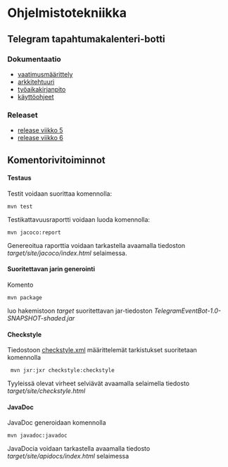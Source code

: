 # Ohjelmistotekniikka

## Telegram tapahtumakalenteri-botti

### Dokumentaatio

* [vaatimusmäärittely](https://github.com/jonitaajamo/ot-harjoitustyo/blob/master/dokumentaatio/vaatimusmaarittely.md)
* [arkkitehtuuri](https://github.com/jonitaajamo/ot-harjoitustyo/blob/master/dokumentaatio/arkkitehtuuri.md)
* [työaikakirjanpito](https://github.com/jonitaajamo/ot-harjoitustyo/blob/master/dokumentaatio/tyoaikakirjanpito.md)
* [käyttöohjeet](https://github.com/jonitaajamo/ot-harjoitustyo/blob/master/dokumentaatio/kayttoohjeet.md)

### Releaset

* [release viikko 5](https://github.com/jonitaajamo/ot-harjoitustyo/releases/tag/viikko5)
* [release viikko 6](https://github.com/jonitaajamo/ot-harjoitustyo/releases/tag/viikko6)

## Komentorivitoiminnot

#### Testaus

Testit voidaan suorittaa komennolla:

```
mvn test
```

Testikattavuusraportti voidaan luoda komennolla:

```
mvn jacoco:report
```

Genereoitua raporttia voidaan tarkastella avaamalla tiedoston _target/site/jacoco/index.html_ selaimessa.

#### Suoritettavan jarin generointi

Komento

```
mvn package
```

luo hakemistoon _target_ suoritettavan jar-tiedoston _TelegramEventBot-1.0-SNAPSHOT-shaded.jar_

#### Checkstyle

Tiedostoon [checkstyle.xml](https://github.com/jonitaajamo/ot-harjoitustyo/blob/master/TelegramEventBot/checkstyle.xml) määrittelemät tarkistukset suoritetaan komennolla

```
 mvn jxr:jxr checkstyle:checkstyle
```

Tyyleissä olevat virheet selviävät avaamalla selaimella tiedosto _target/site/checkstyle.html_

#### JavaDoc

JavaDoc generoidaan komennolla

```
mvn javadoc:javadoc
```

JavaDocia voidaan tarkastella avaamalla tiedosto _target/site/apidocs/index.html_ selaimessa
